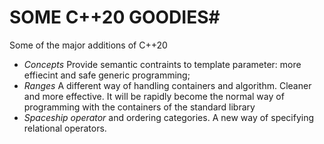 # SOME C++20 GOODIES#

Some of the major additions of C++20

- *Concepts* Provide semantic contraints to template parameter: more effiecint and safe generic programming;
- *Ranges* A different way of handling containers and algorithm. Cleaner and more effective. It will be rapidly become the normal way of programming with the containers of the standard library
- *Spaceship operator* and ordering categories. A new way of specifying relational operators. 